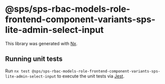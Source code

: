 # @sps/sps-rbac-models-role-frontend-component-variants-sps-lite-admin-select-input

This library was generated with [Nx](https://nx.dev).

## Running unit tests

Run `nx test @sps/sps-rbac-models-role-frontend-component-variants-sps-lite-admin-select-input` to execute the unit tests via [Jest](https://jestjs.io).
